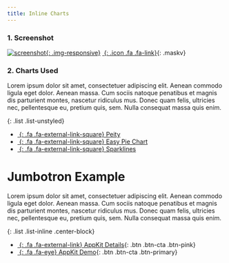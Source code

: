 ```yaml
---
title: Inline Charts
---
```


### 1. Screenshot

<div class="screenshot-holder">

[![screenshot](assets/images/demo/appkit-chart-inline.jpg){: .img-responsive}](https://wrapbootstrap.com/theme/admin-appkit-admin-theme-angularjs-WB051SCJ1?ref=3wm)
[*&nbsp;*{: .icon .fa .fa-link}](https://wrapbootstrap.com/theme/admin-appkit-admin-theme-angularjs-WB051SCJ1?ref=3wm){: .maskv}
	
</div>


### 2. Charts Used

Lorem ipsum dolor sit amet, consectetuer adipiscing elit. Aenean commodo ligula eget dolor. Aenean massa. Cum sociis natoque penatibus et magnis dis parturient montes, nascetur ridiculus mus. Donec quam felis, ultricies nec, pellentesque eu, pretium quis, sem. Nulla consequat massa quis enim.

{: .list .list-unstyled}
- [*&nbsp;*{: .fa .fa-external-link-square} Peity](#)
- [*&nbsp;*{: .fa .fa-external-link-square} Easy Pie Chart](#)
- [*&nbsp;*{: .fa .fa-external-link-square} Sparklines](#)


<div class="section-block"><div class="jumbotron text-center">
 
# Jumbotron Example

Lorem ipsum dolor sit amet, consectetuer adipiscing elit. Aenean commodo ligula eget dolor. Aenean massa.
Cum sociis natoque penatibus et magnis dis parturient montes, nascetur ridiculus mus.
Donec quam felis, ultricies nec, pellentesque eu, pretium quis, sem. Nulla consequat massa quis enim.

{: .list .list-inline .center-block}
- [*&nbsp;*{: .fa .fa-external-link} AppKit Details](https://wrapbootstrap.com/theme/admin-appkit-admin-theme-angularjs-WB051SCJ1?ref=3wm){: .btn .btn-cta .btn-pink}
- [*&nbsp;*{: .fa .fa-eye} AppKit Demo](https://wrapbootstrap.com/theme/admin-appkit-admin-theme-angularjs-WB051SCJ1?ref=3wm){: .btn .btn-cta .btn-primary}

</div></div>
